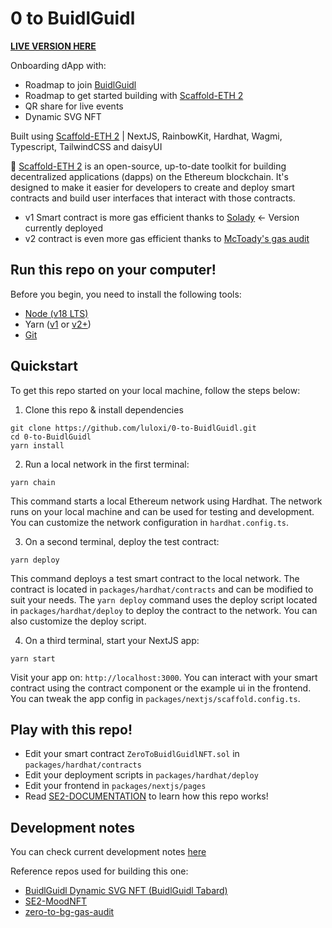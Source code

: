 # 0 to BuidlGuidl

[**LIVE VERSION HERE**](https://0-to-buidlguidl.vercel.app/)

Onboarding dApp with:

- Roadmap to join [BuidlGuidl](https://buidlguidl.com/)
- Roadmap to get started building with [Scaffold-ETH 2](https://scaffoldeth.io/)
- QR share for live events
- Dynamic SVG NFT

Built using [Scaffold-ETH 2](https://scaffoldeth.io/) | NextJS, RainbowKit, Hardhat, Wagmi, Typescript, TailwindCSS and daisyUI

🧪 [Scaffold-ETH 2](https://scaffoldeth.io/) is an open-source, up-to-date toolkit for building decentralized applications (dapps) on the Ethereum blockchain. It's designed to make it easier for developers to create and deploy smart contracts and build user interfaces that interact with those contracts.

- v1 Smart contract is more gas efficient thanks to [Solady](https://github.com/Vectorized/solady/tree/main) <- Version currently deployed
- v2 contract is even more gas efficient thanks to [McToady's gas audit](https://github.com/McCoady/zero-to-bg-gas-audit/)

## Run this repo on your computer!

Before you begin, you need to install the following tools:

- [Node (v18 LTS)](https://nodejs.org/en/download/)
- Yarn ([v1](https://classic.yarnpkg.com/en/docs/install/) or [v2+](https://yarnpkg.com/getting-started/install))
- [Git](https://git-scm.com/downloads)

## Quickstart

To get this repo started on your local machine, follow the steps below:

1. Clone this repo & install dependencies

```
git clone https://github.com/luloxi/0-to-BuidlGuidl.git
cd 0-to-BuidlGuidl
yarn install
```

2. Run a local network in the first terminal:

```
yarn chain
```

This command starts a local Ethereum network using Hardhat. The network runs on your local machine and can be used for testing and development. You can customize the network configuration in `hardhat.config.ts`.

3. On a second terminal, deploy the test contract:

```
yarn deploy
```

This command deploys a test smart contract to the local network. The contract is located in `packages/hardhat/contracts` and can be modified to suit your needs. The `yarn deploy` command uses the deploy script located in `packages/hardhat/deploy` to deploy the contract to the network. You can also customize the deploy script.

4. On a third terminal, start your NextJS app:

```
yarn start
```

Visit your app on: `http://localhost:3000`. You can interact with your smart contract using the contract component or the example ui in the frontend. You can tweak the app config in `packages/nextjs/scaffold.config.ts`.

## Play with this repo!

<!-- Run smart contract test with `yarn hardhat:test` -->

- Edit your smart contract `ZeroToBuidlGuidlNFT.sol` in `packages/hardhat/contracts`
- Edit your deployment scripts in `packages/hardhat/deploy`
- Edit your frontend in `packages/nextjs/pages`
- Read [SE2-DOCUMENTATION](./SE2-DOCUMENTATION.md) to learn how this repo works!

## Development notes

You can check current development notes [here](https://lulox.notion.site/0-to-BuidlGuidl-4126ce65cc8d45158d6c3e1b2eebe28f?pvs=4)

Reference repos used for building this one:

- [BuidlGuidl Dynamic SVG NFT (BuidlGuidl Tabard)](https://app.buidlguidl.com/build/NxKk0AQM5LBm2ks4aSZr)
- [SE2-MoodNFT](https://app.buidlguidl.com/build/3zdTZJx6Au5qL6BDbdfc)
- [zero-to-bg-gas-audit](https://github.com/McCoady/zero-to-bg-gas-audit/)
